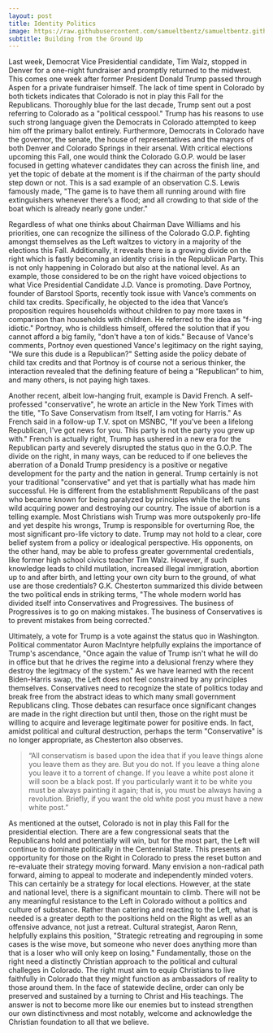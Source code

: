 ```yaml
---
layout: post
title: Identity Politics
image: https://raw.githubusercontent.com/samueltbentz/samueltbentz.github.io/master/images/marching.jpeg
subtitle: Building from the Ground Up
---
```


Last week, Democrat Vice Presidential candidate, Tim Walz, stopped in Denver for a one-night fundraiser and promptly returned to the midwest. This comes one week after former President Donald Trump passed through Aspen for a private fundraiser himself. The lack of time spent in Colorado by both tickets indicates that Colorado is not in play this Fall for the Republicans. Thoroughly blue for the last decade, Trump sent out a post referring to Colorado as a "political cesspool." Trump has his reasons to use such strong language given the Democrats in Colorado attempted to keep him off the primary ballot entirely. Furthermore, Democrats in Colorado have the governor, the senate, the house of representatives and the mayors of both Denver and Colorado Springs in their arsenal. With critical elections upcoming this Fall, one would think the Colorado G.O.P. would be laser focused in getting whatever candidates they can across the finish line, and yet the topic of debate at the moment is if the chairman of the party should step down or not. This is a sad example of an observation C.S. Lewis famously made, "The game is to have them all running around with fire extinguishers whenever there’s a flood; and all crowding to that side of the boat which is already nearly gone under."

Regardless of what one thinks about Chairman Dave Williams and his priorities, one can recognize the silliness of the Colorado G.O.P. fighting amongst themselves as the Left waltzes to victory in a majority of the elections this Fall. Additionally, it reveals there is a growing divide on the right which is fastly becoming an identity crisis in the Republican Party. This is not only happening in Colorado but also at the national level. As an example, those considered to be on the right have voiced objections to what Vice Presidential Candidate J.D. Vance is promoting. Dave Portnoy, founder of Barstool Sports, recently took issue with Vance’s comments on child tax credits. Specifically, he objected to the idea that Vance’s proposition requires households without children to pay more taxes in comparison than households with children. He referred to the idea as "f-ing idiotic." Portnoy, who is childless himself, offered the solution that if you cannot afford a big family, "don't have a ton of kids." Because of Vance's comments, Portnoy even questioned Vance's legitimacy on the right saying, "We sure this dude is a Republican?" Setting aside the policy debate of child tax credits and that Portnoy is of course not a serious thinker, the interaction revealed that the defining feature of being a “Republican” to him, and many others, is not paying high taxes.

Another recent, albeit low-hanging fruit, example is David French. A self-professed "conservative", he wrote an article in the New York Times with the title, "To Save Conservatism from Itself, I am voting for Harris." As French said in a follow-up T.V. spot on MSNBC, "If you've been a lifelong Republican, I've got news for you. This party is not the party you grew up with." French is actually right, Trump has ushered in a new era for the Republican party and severely disrupted the status quo in the G.O.P. The divide on the right, in many ways, can be reduced to if one believes the aberration of a Donald Trump presidency is a positive or negative development for the party and the nation in general. Trump certainly is not your traditional "conservative" and yet that is partially what has made him successful. He is different from the establishmentt Republicans of the past who became known for being paralyzed by principles while the left runs wild acquiring power and destroying our country. The issue of abortion is a telling example. Most Christians wish Trump was more outspokenly pro-life and yet despite his wrongs, Trump is responsible for overturning Roe, the most significant pro-life victory to date. Trump may not hold to a clear, core belief system from a policy or idealogical perspective. His opponents, on the other hand, may be able to profess greater governmental credentials, like former high school civics teacher Tim Walz. However, if such knowledge leads to child mutilation, increased illegal immigration, abortion up to and after birth, and letting your own city burn to the ground, of what use are those credentials? G.K. Chesterton summarized this divide between the two political ends in striking terms, "The whole modern world has divided itself into Conservatives and Progressives. The business of Progressives is to go on making mistakes. The business of Conservatives is to prevent mistakes from being corrected."

Ultimately, a vote for Trump is a vote against the status quo in Washington. Political commentator Auron MacIntyre helpfully explains the importance of Trump's ascendance, "Once again the value of Trump isn't what he will do in office but that he drives the regime into a delusional frenzy where they destroy the legitmacy of the system." As we have learned with the recent Biden-Harris swap, the Left does not feel constrained by any principles themselves. Conservatives need to recognize the state of politics today and break free from the abstract ideas to which many small government Republicans cling. Those debates can resurface once significant changes are made in the right direction but until then, those on the right must be willing to acquire and leverage legitimate power for positive ends. In fact, amidst political and cultural destruction, perhaps the term "Conservative" is no longer appropriate, as Chesterton also observes.
>“All conservatism is based upon the idea that if you leave things alone you leave them as they are. But you do not. If you leave a thing alone you leave it to a torrent of change. If you leave a white post alone it will soon be a black post. If you particularly want it to be white you must be always painting it again; that is, you must be always having a revolution. Briefly, if you want the old white post you must have a new white post.”

As mentioned at the outset, Colorado is not in play this Fall for the presidential election. There are a few congressional seats that the Republicans hold and potentially will win, but for the most part, the Left will continue to dominate politically in the Centennial State. This presents an opportunity for those on the Right in Colorado to press the reset button and re-evaluate their strategy moving forward. Many envision a non-radical path forward, aiming to appeal to moderate and independently minded voters. This can certainly be a strategy for local elections. However, at the state and national level, there is a significant mountain to climb. There will not be any meaningful resistance to the Left in Colorado without a politics and culture of substance. Rather than catering and reacting to the Left, what is needed is a greater depth to the positions held on the Right as well as an offensive advance, not just a retreat. Cultural strategist, Aaron Renn, helpfully explains this position, "Strategic retreating and regrouping in some cases is the wise move, but someone who never does anything more than that is a loser who will only keep on losing." Fundamentally, those on the right need a distinctly Christian approach to the political and cultural challeges in Colorado. The right must aim to equip Christians to live faithfully in Colorado that they might function as ambassadors of reality to those around them. In the face of statewide decline, order can only be preserved and sustained by a turning to Christ and His teachings. The answer is not to become more like our enemies but to instead strengthen our own distinctivness and most notably, welcome and acknowledge the Christian foundation to all that we believe.
